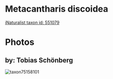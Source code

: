 
Metacantharis discoidea
=======================
  
[iNaturalist taxon id: 551079](https://www.inaturalist.org/taxa/551079)
# Photos

## by: Tobias Schönberg
  
![taxon75158101](https://inaturalist-open-data.s3.amazonaws.com/photos/80782033/medium.jpeg)